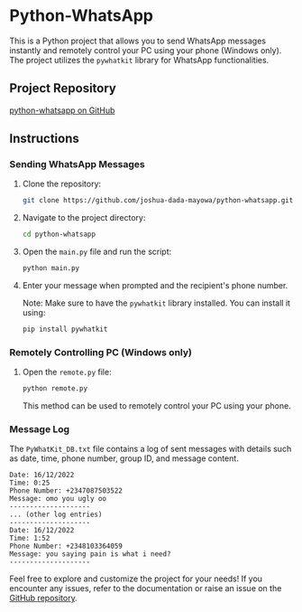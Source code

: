 # Python-WhatsApp

This is a Python project that allows you to send WhatsApp messages instantly and remotely control your PC using your phone (Windows only). The project utilizes the `pywhatkit` library for WhatsApp functionalities.

## Project Repository

[python-whatsapp on GitHub](https://github.com/joshua-dada-mayowa/python-whatsapp)

## Instructions

### Sending WhatsApp Messages

1. Clone the repository:

   ```bash
   git clone https://github.com/joshua-dada-mayowa/python-whatsapp.git
   ```

2. Navigate to the project directory:

   ```bash
   cd python-whatsapp
   ```

3. Open the `main.py` file and run the script:

   ```bash
   python main.py
   ```

4. Enter your message when prompted and the recipient's phone number.

   Note: Make sure to have the `pywhatkit` library installed. You can install it using:

   ```bash
   pip install pywhatkit
   ```

### Remotely Controlling PC (Windows only)

1. Open the `remote.py` file:

   ```bash
   python remote.py
   ```

   This method can be used to remotely control your PC using your phone.

### Message Log

The `PyWhatKit_DB.txt` file contains a log of sent messages with details such as date, time, phone number, group ID, and message content.

```plaintext
Date: 16/12/2022
Time: 0:25
Phone Number: +2347087503522
Message: omo you ugly oo
--------------------
... (other log entries)
--------------------
Date: 16/12/2022
Time: 1:52
Phone Number: +2348103364059
Message: you saying pain is what i need?
--------------------
```

Feel free to explore and customize the project for your needs! If you encounter any issues, refer to the documentation or raise an issue on the [GitHub repository](https://github.com/joshua-dada-mayowa/python-whatsapp/issues).
